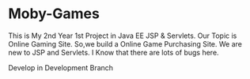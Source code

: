 # Moby-Games
This is My 2nd Year 1st Project in Java EE JSP &amp; Servlets. Our Topic is Online Gaming Site. So,we build a Online Game Purchasing Site. We are new to JSP and Servlets. I Know that there are lots of bugs here.  

Develop in Development Branch